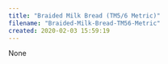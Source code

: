 ```yaml
---
title: "Braided Milk Bread (TM5/6 Metric)"
filename: "Braided-Milk-Bread-TM56-Metric"
created: 2020-02-03 15:59:19
---
```

None

